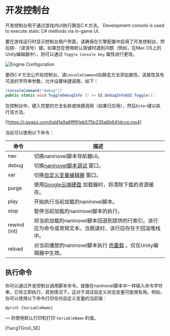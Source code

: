 ﻿# 开发控制台

开发控制台用于通过游戏内UI执行静态C＃方法。
Development console is used to execute static C# methods via in-game UI.

要在游戏运行时显示控制台用户界面，请确保在引擎配置中启用了开发控制台，然后按`~`（波浪号）键。如果您在使用默认按键时遇到问题（例如，在Mac OS上的Unity编辑器中），则可以通过 `Toggle Console Key` 属性进行更改。


![Engine Configuration](https://i.gyazo.com/bc56a837c03d198e2d8141bdebc2e696.png)

要将C＃方法公开给控制台，请`ConsoleCommand`向静态方法添加属性。该属性具有可选的字符串参数，允许设置快捷调用，如下：


```csharp
[ConsoleCommand("debug")]
public static void ToggleDebugInfo () => UI.DebugInfoGUI.Toggle();
```

在控制台中，键入完整的方法名称或快捷调用（如果已应用），然后`Enter`键以执行该方法。


[!https://i.gyazo.com/bd41a9a8fff91eb575b235a6b641dcce.mp4]

当前可以使用以下命令：

命令 | 描述
--- | ---
nav | 切换naninovel脚本导航器UI。
debug | 切换[naninovel脚本调试](/zh/guide/naninovel-scripts.md#脚本Debug) 窗口。
var | 切换[自定义变量编辑器](/zh/guide/custom-variables.md#变量debug) 窗口。
purge | 使用[Google云端硬盘](/zh/guide/resource-providers.md#google-drive) 加载器时，将清除下载的资源缓存。
play | 开始执行当前加载的naninovel脚本。
stop | 暂停当前​​加载的naninovel脚本的执行。
rewind (int) | 将当前加载的naninovel脚本回退到提供的行索引。该行应为命令或常规文本。当倒退时，该行应存在于回滚堆栈中。
reload | 对当前播放的naninovel脚本执行 [热重载](/zh/guide/naninovel-scripts.md#热加载) 。仅在Unity编辑器中生效。

## 执行命令

你可以通过开发控制台调用脚本命令。就像在naninovel脚本中一样输入命令字符串，它将立即执行。其他情况下，这对于调试自定义状态变量可能很有用。例如，你可以使用以下命令打印任何自定义变量的当前值：

```
@print {VariableName}
```
— 将使用默认打印机打印 `VariableName` 的值。

[!!wcgTGro0_SE]
